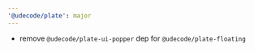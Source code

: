 ```yaml
---
'@udecode/plate': major
---
```


- remove `@udecode/plate-ui-popper` dep for `@udecode/plate-floating`